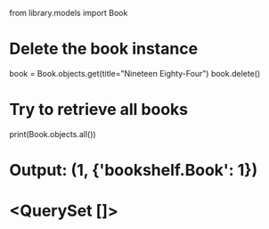 from library.models import Book

# Delete the book instance
book = Book.objects.get(title="Nineteen Eighty-Four")
book.delete()

# Try to retrieve all books
print(Book.objects.all())

# Output: (1, {'bookshelf.Book': 1})
# <QuerySet []>


